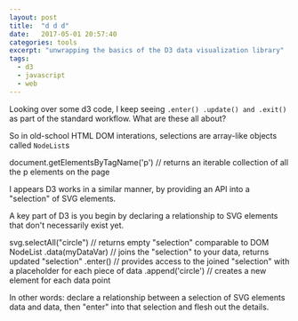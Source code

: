 ```yaml
---
layout: post
title:  "d d d"
date:   2017-05-01 20:57:40
categories: tools
excerpt: "unwrapping the basics of the D3 data visualization library"
tags:
  - d3
  - javascript
  - web
---
```


Looking over some d3 code, I keep seeing `.enter() .update() and .exit()` as part of the standard workflow.  What are these all about?

So in old-school HTML DOM interations, selections are array-like objects called `NodeList`s

document.getElementsByTagName('p')
// returns an iterable collection of all the p elements on the page

I appears D3 works in a similar manner, by providing an API into a "selection" of SVG elements.  

A key part of D3 is you begin by declaring a relationship to SVG elements that don't necessarily exist yet.

svg.selectAll("circle")  // returns empty "selection" comparable to DOM NodeList
  .data(myDataVar) // joins the "selection" to your data, returns updated "selection"
  .enter() // provides access to the joined "selection" with a placeholder for each piece of data
  .append('circle') // creates a new element for each data point

In other words:
    declare a relationship between a selection of SVG elements data and data, then "enter" into that selection and flesh out the details.  
